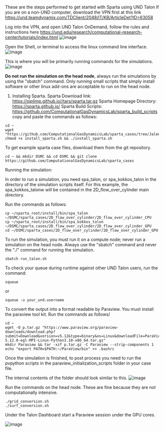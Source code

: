 These are the steps performed to get started with Sparta using UND Talon
If you are on a non-UND computer, download the VPN first at this link https://und.teamdynamix.com/TDClient/2048/IT/KB/ArticleDet?ID=63058

Log into the VPN, and open UND Talon OnDemand, follow the rules and instructions here https://und.edu/research/computational-research-center/tutorials/index.html
![image](https://github.com/ComputationalGasDynamicsLab/sparta_cases/assets/10146286/a6ec2dac-4aa6-4509-8897-4b6d0700a61b)

Open the Shell, or terminal to access the linux command line interface.
![image](https://github.com/ComputationalGasDynamicsLab/sparta_cases/assets/10146286/87eb52ea-1463-44d8-a0bb-ebdc04835817)

This is where you will be primarily running commands for the simulations.
![image](https://github.com/ComputationalGasDynamicsLab/sparta_cases/assets/10146286/cd388a26-8725-4d0b-b333-07b7020cd32b)

**Do not run the simulation on the head node**, always run the simulations by using the "sbatch" command. Only running  small scripts that simply install software or other linux add-ons are acceptable to run on the head node.


1. Installing Sparta.
Sparta Download link: https://sjplimp.github.io//tars/sparta.tar.gz
Sparta Homepage Directory: https://sparta.github.io/
Sparta Build Scripts: https://github.com/ComputationalGasDynamicsLab/sparta_build_scripts
copy and paste the commands as follows:

```
cd ~
wget "https://github.com/ComputationalGasDynamicsLab/sparta_cases/tree/Jalen3/install_sparta.sh"
chmod +x install_sparta.sh && ./install_sparta.sh

```
To get example sparta case files, download them from the git repository. 
```
cd ~ && mkdir DSMC && cd DSMC && git clone https://github.com/ComputationalGasDynamicsLab/sparta_cases
```
Running the simulation:

In order to run a simulation, you need spa_talon, or spa_kokkos_talon in the directory of the simulation scripts itself. For this example, the spa_kokkos_talonw will be contained in the 2D_flow_over_cylinder main directory.

Run the commands as follows:

```
cp ~/sparta_root/install/bin/spa_talon ~/DSMC/sparta_cases/2D_flow_over_cylinder/2D_flow_over_cylinder_CPU
cp ~/sparta_root/install/bin/spa_kokkos_talon ~/DSMC/sparta_cases/2D_flow_over_cylinder/2D_flow_over_cylinder_GPU
cd ~/DSMC/sparta_cases/2D_flow_over_cylinder/2D_flow_over_cylinder_GPU
```
To run the simulation, you must run it on a compute node; never run a simulation on the head node. Always use the "sbatch" command and never the "./" command for running the simulation.

```
sbatch run_talon.sh
```
To check your queue during runtime against other UND Talon users, run the command:

```
squeue
```

or 

```
squeue -u your_und.username

```
To convert the output into a format readable by Paraview. You must install the paraview tool kit. Run the commands as follows/

```
cd ~
wget -O p.tar.gz "https://www.paraview.org/paraview-downloads/download.php?submit=Download&version=v5.12&type=binary&os=Linux&downloadFile=ParaView-5.12.0-egl-MPI-Linux-Python3.10-x86_64.tar.gz"
mkdir Paraview && tar -xzf p.tar.gz -C Paraview --strip-components 1
echo "export PATH=$PATH:~/ParaView/bin" >> .bashrc
```
Once the simulation is finished, to post process you need to run the pvpython scripts in the paraview_initialization_scripts folder in your case file.


The internal contents of the folder should look similar to this.
![image](https://github.com/ComputationalGasDynamicsLab/sparta_cases/assets/10146286/e91fcf99-8204-40d7-8101-439681431394)


Run the commands on the head node. These are fine because they are not computationally intensive.
```
./grid_conversion.sh
./surf_conversion.sh
```
Under the Talon Dashboard start a Paraview session under the GPU cores.

![image](https://github.com/ComputationalGasDynamicsLab/sparta_cases/assets/10146286/649461c8-61cd-4b59-bb17-dbcd68f36260)

